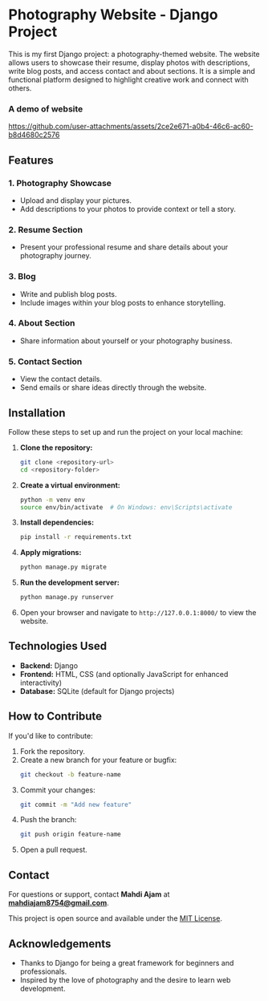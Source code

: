 # Photography Website - Django Project

This is my first Django project: a photography-themed website. The website allows users to showcase their resume, display photos with descriptions, write blog posts, and access contact and about sections. It is a simple and functional platform designed to highlight creative work and connect with others.

### A demo of website

https://github.com/user-attachments/assets/2ce2e671-a0b4-46c6-ac60-b8d4680c2576

## Features

### 1. **Photography Showcase**
   - Upload and display your pictures.
   - Add descriptions to your photos to provide context or tell a story.

### 2. **Resume Section**
   - Present your professional resume and share details about your photography journey.

### 3. **Blog**
   - Write and publish blog posts.
   - Include images within your blog posts to enhance storytelling.

### 4. **About Section**
   - Share information about yourself or your photography business.

### 5. **Contact Section**
   - View the contact details.
   - Send emails or share ideas directly through the website.

## Installation

Follow these steps to set up and run the project on your local machine:

1. **Clone the repository:**
   ```bash
   git clone <repository-url>
   cd <repository-folder>
   ```

2. **Create a virtual environment:**
   ```bash
   python -m venv env
   source env/bin/activate  # On Windows: env\Scripts\activate
   ```

3. **Install dependencies:**
   ```bash
   pip install -r requirements.txt
   ```

4. **Apply migrations:**
   ```bash
   python manage.py migrate
   ```

5. **Run the development server:**
   ```bash
   python manage.py runserver
   ```

6. Open your browser and navigate to `http://127.0.0.1:8000/` to view the website.

## Technologies Used

- **Backend:** Django
- **Frontend:** HTML, CSS (and optionally JavaScript for enhanced interactivity)
- **Database:** SQLite (default for Django projects)

## How to Contribute

If you'd like to contribute:

1. Fork the repository.
2. Create a new branch for your feature or bugfix:
   ```bash
   git checkout -b feature-name
   ```
3. Commit your changes:
   ```bash
   git commit -m "Add new feature"
   ```
4. Push the branch:
   ```bash
   git push origin feature-name
   ```
5. Open a pull request.

## Contact
For questions or support, contact **Mahdi Ajam** at **mahdiajam8754@gmail.com**.

This project is open source and available under the [MIT License](LICENSE).

## Acknowledgements

- Thanks to Django for being a great framework for beginners and professionals.
- Inspired by the love of photography and the desire to learn web development.

